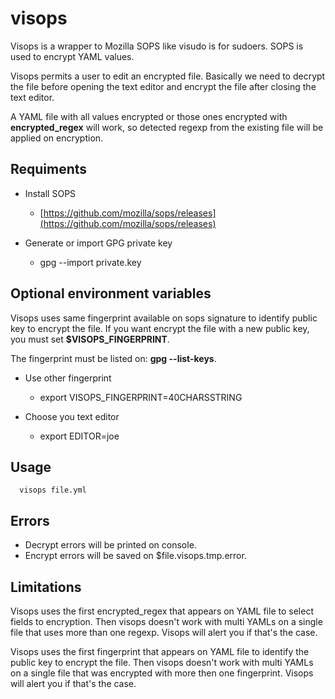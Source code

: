# visops
Visops is a wrapper to Mozilla SOPS like visudo is for sudoers. SOPS is used
to encrypt YAML values.

Visops permits a user to edit an encrypted file. Basically we need to
decrypt the file before opening the text editor and encrypt the file after
closing the text editor.

A YAML file with all values encrypted or those ones encrypted with
**encrypted_regex** will work, so detected regexp from the existing file
will be applied on encryption.

## Requiments

- Install SOPS
  - [https://github.com/mozilla/sops/releases](https://github.com/mozilla/sops/releases)

- Generate or import GPG private key
  - gpg --import private.key

## Optional environment variables

Visops uses same fingerprint available on sops signature to identify public
key to encrypt the file. If you want encrypt the file with a new public key,
you must set **$VISOPS_FINGERPRINT**.

The fingerprint must be listed on: **gpg --list-keys**.

- Use other fingerprint
  - export VISOPS_FINGERPRINT=40CHARSSTRING

- Choose you text editor
  - export EDITOR=joe

## Usage

```
  visops file.yml
```

## Errors

- Decrypt errors will be printed on console.
- Encrypt errors will be saved on $file.visops.tmp.error.

## Limitations

Visops uses the first encrypted_regex that appears on YAML file to select
fields to encryption. Then visops doesn't work with multi YAMLs on a single
file that uses more than one regexp. Visops will alert you if that's the
case.

Visops uses the first fingerprint that appears on YAML file to identify the
public key to encrypt the file. Then visops doesn't work with multi YAMLs on
a single file that was encrypted with more then one fingerprint. Visops will
alert you if that's the case.
